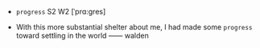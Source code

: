 - `progress` S2 W2 [ˈprɑ:gres]



-  With this more substantial shelter about me, I had made some `progress` toward settling in the world —— walden